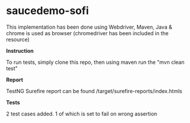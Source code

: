 # saucedemo-sofi
This implementation has been done using Webdriver, Maven, Java & chrome is used as browser (chromedriver has been included in the resource)

**Instruction**
 
To run tests, simply clone this repo, then using maven run the "mvn clean test"

**Report**

TestNG Surefire report can be found /target/surefire-reports/index.htmls

**Tests**
 
 2 test cases added.
 1 of which is set to fail on wrong assertion
